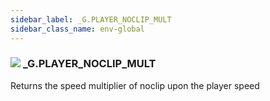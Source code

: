 ```yaml
---
sidebar_label: _G.PLAYER_NOCLIP_MULT
sidebar_class_name: env-global
---
```


### ![](/img/wiki/global.png) **_G**.PLAYER_NOCLIP_MULT
Returns the speed multiplier of noclip upon the player speed<br/>
